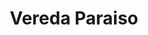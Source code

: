 ---
title: Vereda Paraiso
nombre_comunidad: Vereda Paraiso
municipio: |+
  Colosó

departamento: Sucre
descripcion: >-
  La vereda cuenta con dos sectores, Paraíso 1 y Paraíso 2. Tiene acueducto por
  gravedad y energía. No cuentan con servicio de gas. Se dedican principalmente
  a la apicultura, y en menor medida producción de cacao y yuca amarga
num_personas: 210
num_familias: 70
min_distancia_casco_urbano: 5
km_distancia_casco_urbano: 3
vias_acceso: Vía asfaltada hasta la comunidad y destapada entre un sector y otro
infraestructura_comunitaria:
  - Instituciones educativas (IE)
notas_infraestructura_comunitaria: ''
liderazgo_comunidad:
  - >-
    Su asociación de productores de miel  tiene 16 años de trabajo. Hay un
    liderazgo importante. Tienen base social para sostenibilidad productiva y
    social

    Se requiere relevo generacional. La comunidad es activa para participar en
    especial los hombres en el horario de la tarde que vienen de trabajar.
inclusion_diversidad_genero: >-
  Las mujeres participan en familias en acción, familias en su tierra y algunas
  activiades de la UARIV.
comentarios_conectividad: >-
  Se tiene señal de manera constante, algunas viviendas no tienen, pero en su
  mayoría la gente tiene
punto_SOLE: INSTITUCIÓN EDUCATIVA VEREDA EL PARAISO.
comentarios_punto_SOLE:
  - >-
    https://padlet.com/comunidadelparaisocoloso/sole-qu-hace-nica-a-mi-comunidad-5g845lorbybqysif
ppales_actividades_economicas_vocacion_productiva: []
comentarios_ppales_actividades_economicas_vocacion_productiva: |-
  Agricultura (Cacao y Yuca Amarga).
  Producción de miel (estacional).
comunidad_sostenible_uso_suelo: >-
  La producción de miel hace parte de la cadena apícola de Sucre. Tienen 200
  colmenas aproximadamente / 3 toneladas anuales.
org_con_proyeccion: []
servicios_publicos_comunidades_focalizadas:
  - |-
    Acueducto
    Energía
    Gas
comunidades_focalizadas_educacion_infraestructura_educativa:
  - IE hasta 5°.
comunidades_focalizadas_practicas_organizativas: []
conectividad_minima: Bueno
iniciativas_priorizadas:
  - >-
    Desde el programa se impulsó el fortalecimiento organizacional y la
    generación de ingresos con  unidades apícolas como un modelo de negocios
    para 25 familias de pequeños productores a partir del fortalecimiento de sus
    apiarios
  - ' mediante la implementación de un paquete tecnológico para sanidad'
  - ' suplemento alimentario de baja floración. Tema que se complementa con la entrega de colmenas nuevas con sus núcleos biológicos'
  - ' dotaciones de seguridad y la implementación de un programa de capacitación que permita el fortalecimiento integral  de la organización ASOAPICOL  y el posicionamiento de su producto en el mercado.'
org_focalizada:
  - Asoapicol
riesgo: ''
otros_programas_USAID: []
alianzas_colaboradores:
  - Cursos apicolas con otras asociaciones
  - ' están formulando proyectos en OCAD paz: Cosecha de agua con silvo pastoril (Jaguey y riego) y (cosecha de agua con limón tahití)'
posibilidad_iniciativas_conjuntas_aliados_2:
  - Cursos apÍcolas
  - Cosecha de agua con silvo pastoril
  - Cosecha de agua con limón tahití
actividades_ocio:
  - Fútbol
  - Tejo
  - 'Softbol '
medios_comunicacion_narrativas_locales:
  - NP Comunicaciones
num_visitas_realizadas: 43
num_diagnosticos_rurales_participativos_realizados: 1
infraestructura_salud_atencion_psicosocial: []
notas_infraestructura_salud_atencion_psicosocial: >-
  Los proyectos agroforestales desarrollados han tenido apoyo psicosocial.
  Actualmente no hay programas en curso.
num_visitas_predio: 5
url: /reportes/vereda-paraiso
layout: comunidad
download_file: /reportes/vereda-paraiso.pdf

---